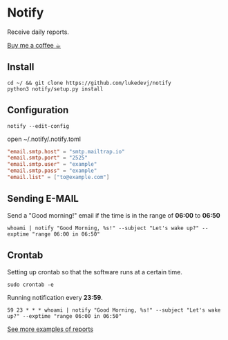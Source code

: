 # Notify

Receive daily reports.

[Buy me a coffee ☕︎](https://coinos.io/lukedev)

## Install
```shell
cd ~/ && git clone https://github.com/lukedevj/notify
python3 notify/setup.py install
```

## Configuration

```shell
notify --edit-config
```

open ~/.notify/.notify.toml
```toml
"email.smtp.host" = "smtp.mailtrap.io"
"email.smtp.port" = "2525"
"email.smtp.user" = "example"
"email.smtp.pass" = "example"
"email.list" = ["to@example.com"]
```

## Sending E-MAIL
Send a "Good morning!" email if the time is in the range of **06:00** to **06:50**
```shell
whoami | notify "Good Morning, %s!" --subject "Let's wake up?" --exptime "range 06:00 in 06:50"
```

## Crontab

Setting up crontab so that the software runs at a certain time.

```shell
sudo crontab -e
```

Running notification every **23:59**.
```shell
59 23 * * * whoami | notify "Good Morning, %s!" --subject "Let's wake up?" --exptime "range 06:00 in 06:50"
```

[See more examples of reports](./examples)
